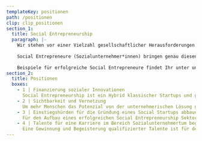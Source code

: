 ```yaml
---
templateKey: positionen
path: /positionen
clip: clip_positionen
section_1:
  title: Social Entrepreneurship
  paragraph: |- 
    Wir stehen vor einer Vielzahl gesellschaftlicher Herausforderungen. Klimawandel, Kinder- und Altersarmut, Reformstau im Bildungssystem, Integration Geflüchteter oder demografischer Wandel sind nur einige Beispiele. Statt diesen Herausforderungen nachhaltig an deren Kernursache zu begegnen, wird oft den Symptomen mit Werkzeugen aus dem vergangen Jahrhundert begegnet. So werden Potenziale verschenkt und selten grundlegende gesellschaftliche Verbesserungen herbeigeführt. Bei all den gesellschaftlichen Herausforderungen unserer Zeit muss hier ein anderer Anspruch bestehen. Eins wird deutlich. Wir benötigen ein Umdenken!
    
    Social Entrepreneure (Sozialunternehmer*innen) bringen genau diesen Anspruch mit und gehen unsere gesellschaftlichen Herausforderungen mit innovativen und zukunftsgerichteten Lösungen ganzheitlich an. In Deutschland gibt es bereits eine Vielzahl an Sozialunternehmer*innen der neuen Generation. Sie nutzen unternehmerische und zeitgemäße Instrumente und stellen dabei die gesellschaftliche vor die finanzielle Rendite. 
    
    Beispiele für erfolgreiche Social Entrepreneure findet Ihr unter unseren Mitgliedern.
section_2: 
  title: Positionen
  boxes:
    - 1 | Finanzierung sozialer Innovationen
      Social Entrepreneurship ist ein Hybrid klassischer Startups und gemeinnütziger Organisationen. Öffentliche Finanzierungsinstrumente fokussieren sich meist auf eine der beiden Möglichkeiten. Um soziale Innovationen voranzubringen, sollten die erfolgreichen Programme der klassischen Gründungs- und Innovationsfinanzierung ausgeweitet werden und/oder eigene Finanzierungsinstrumente aufgebaut werden. Wichtig ist die Integration der sozialunternehmerischen Interessenvertretung für einen praxisnahen Aufbau der Finanzierungsinstrumente.
    - 2 | Sichtbarkeit und Vernetzung
      Um mehr Menschen das Potenzial von der unternehmerischen Lösung gesellschaftlicher Herausforderungen aufzuzeigen, ist es wichtig, mehr Sichtbarkeit und Vernetzungsmöglichkeiten für den jungen Sektor zu schaffen.
    - 3 | Einstiegshürden für die Gründung eines Social Startups abbauen
      Für den Aufbau eines erfolgreichen Social Entrepreneurship Sektor ist die Ermöglichung von Neugründungen maßgeblich.
    - 4 | Talente für eine Karriere im Bereich Sozialunternehmertum begeistern
      Eine Gewinnung und Begeisterung qualifizierter Talente ist für den Ausbau von Social Entrepreneurship in Deutschland nötig. 
---
```

